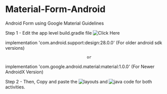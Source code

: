# Material-Form-Android
Android Form using Google Material Guidelines

Step 1 - Edit the app level build.gradle file ![Click Here](app/build.gradle)

implementation 'com.android.support:design:28.0.0'    (For older android sdk versions)

                                        or

implementation 'com.google.android.material:material:1.0.0'       (For Newer AndroidX Version)



Step 2 - Then, Copy and paste the ![layouts](app/src/main/res/layout/) and ![java code](app/src/main/java/com/example/lab) for both activities.
